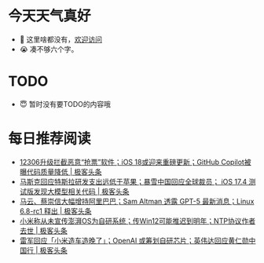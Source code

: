 # 今天天气真好
- 👋 这里啥都没有，[欢迎访问](https://zhangfeng-ola.github.io/)
- 😭 凑不够六个字。
<!---
- 👀 I’m interested in ...
- 🌱 I’m currently learning ...
- 💞️ I’m looking to collaborate on ...
- 📫 How to reach me ...
- 😇 I'm doing something ...

--->

# TODO 
- 😇 暂时没有要TODO的内容哦

<!---
zhangfeng-ola/zhangfeng-ola is a ✨ special ✨ repository because its `README.md` (this file) appears on your GitHub profile.
You can click the Preview link to take a look at your changes.
--->

# 每日推荐阅读
<!-- BLOG-POST-LIST:START -->
- [12306升级拦截恶意“抢票”软件；iOS 18或迎来重磅更新；GitHub Copilot被曝代码质量降低 | 极客头条](https://blog.csdn.net/weixin_39786569/article/details/135906666)
- [马斯克回应特斯拉研发支出远低于苹果；暴雪中国回应全球裁员； iOS 17.4 测试版发现大模型相关代码 | 极客头条](https://blog.csdn.net/weixin_39786569/article/details/135905344)
- [马云、蔡崇信大幅增持阿里巴巴；Sam Altman 透露 GPT-5 最新消息；​Linux 6.8-rc1 释出 | 极客头条](https://blog.csdn.net/weixin_39786569/article/details/135814150)
- [小米称从未宣传澎湃OS为自研系统；传Win12可能推迟到明年；NTP协议作者去世 | 极客头条](https://blog.csdn.net/weixin_39786569/article/details/135765391)
- [雷军回应「小米造车造晚了」；OpenAI 或筹划自研芯片；英伟达回应黄仁勋中国行 | 极客头条](https://blog.csdn.net/weixin_39786569/article/details/135743484)
<!-- BLOG-POST-LIST:END -->

